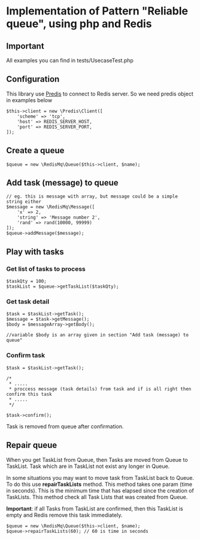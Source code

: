 # Implementation of Pattern "Reliable queue", using php and Redis

## Important
All examples you can find in tests/UsecaseTest.php

## Configuration
This library use [Predis](https://github.com/nrk/predis) to connect to Redis server.
So we need predis object in examples below

```
$this->client = new \Predis\Client([
	'scheme' => 'tcp',
	'host' => REDIS_SERVER_HOST,
	'port' => REDIS_SERVER_PORT,
]);
```

## Create a queue

```
$queue = new \RedisMq\Queue($this->client, $name);
```

## Add task (message) to queue

```
// eg. this is message with array, but message could be a simple string either
$message = new \RedisMq\Message([
    'x' => 2,
    'string' => 'Message number 2',
    'rand' => rand(10000, 99999)
]);
$queue->addMessage($message);
```

## Play with tasks
### Get list of tasks to process

```
$taskQty = 100;
$taskList = $queue->getTaskList($taskQty);
```

### Get task detail

```
$task = $taskList->getTask();
$message = $task->getMessage();
$body = $messageArray->getBody();

//variable $body is an array given in section "Add task (message) to queue"
```

### Confirm task

```
$task = $taskList->getTask();

/*
 * .....
 * proccess message (task details) from task and if is all right then confirm this task
 * .....
 */

$task->confirm();
```

Task is removed from queue after confirmation.

## Repair queue
When you get TaskList from Queue, then Tasks are moved from Queue to TaskList.
Task which are in TaskList not exist any longer in Queue.

In some situations you may want to move task from TaskList back to Queue.
To do this use **repairTaskLists** method.
This method takes one param (time in seconds).
This is the minimum time that has elapsed since the creation of TaskLists.
This method check all Task Lists that was created from Queue.

**Important**: if all Tasks from TaskList are confirmed, then this TaskList is empty and Redis remove this task immediately.

```
$queue = new \RedisMq\Queue($this->client, $name);
$queue->repairTaskLists(60); // 60 is time in seconds
```
